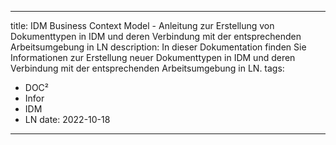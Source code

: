 
---
title: IDM Business Context Model - Anleitung zur Erstellung von Dokumenttypen in IDM und deren Verbindung mit der entsprechenden Arbeitsumgebung in LN
description: In dieser Dokumentation finden Sie Informationen zur Erstellung neuer Dokumenttypen in IDM und deren Verbindung mit der entsprechenden Arbeitsumgebung in LN.
tags:
  - DOC²
  - Infor
  - IDM
  - LN
date: 2022-10-18
---
